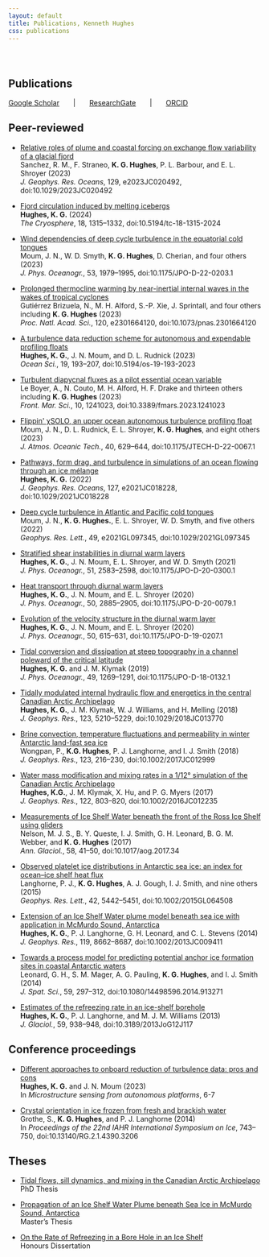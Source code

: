 ```yaml
---
layout: default
title: Publications, Kenneth Hughes
css: publications
---
```

######  

## Publications

[Google Scholar][gs] &nbsp; &nbsp; &nbsp; &#124; &nbsp; &nbsp; &nbsp; [ResearchGate][rg] &nbsp; &nbsp; &nbsp; &#124; &nbsp; &nbsp; &nbsp; [ORCID][oi]

## Peer-reviewed

* [Relative roles of plume and coastal forcing on exchange flow variability of a glacial fjord][pr21]  
Sanchez, R. M., F. Straneo, __K. G. Hughes__, P. L. Barbour, and E. L. Shroyer (2023)  
*J. Geophys. Res. Oceans*, 129, e2023JC020492, doi:10.1029/2023JC020492

* [Fjord circulation induced by melting icebergs][pr20]  
__Hughes, K. G.__ (2024)  
*The Cryosphere*, 18, 1315–1332, doi:10.5194/tc-18-1315-2024

* [Wind dependencies of deep cycle turbulence in the equatorial cold tongues][pr17]  
Moum, J. N., W. D. Smyth, __K. G. Hughes__, D. Cherian, and four others (2023)  
*J. Phys. Oceanogr.*, 53, 1979–1995, doi:10.1175/JPO-D-22-0203.1

* [Prolonged thermocline warming by near-inertial internal waves in the wakes of tropical cyclones][pr18]   
Gutiérrez Brizuela, N., M. H. Alford, S.-P. Xie, J. Sprintall, and four others including __K. G. Hughes__ (2023)  
*Proc. Natl. Acad. Sci.*, 120, e2301664120, doi:10.1073/pnas.2301664120

* [A turbulence data reduction scheme for autonomous and expendable profiling floats][pr15]  
__Hughes, K. G.__, J. N. Moum, and D. L. Rudnick (2023)  
*Ocean Sci.*, 19, 193–207, doi:10.5194/os-19-193-2023

* [Turbulent diapycnal fluxes as a pilot essential ocean variable][pr19]  
Le Boyer, A., N. Couto, M. H. Alford, H. F. Drake and thirteen others including __K. G. Hughes__ (2023)  
*Front. Mar. Sci.*, 10, 1241023, doi:10.3389/fmars.2023.1241023

* [Flippin' χSOLO, an upper ocean autonomous turbulence profiling float][pr16]  
Moum, J. N., D. L. Rudnick, E. L. Shroyer, __K. G. Hughes__, and eight others (2023)  
*J. Atmos. Oceanic Tech.*, 40, 629–644, doi:10.1175/JTECH-D-22-0067.1

* [Pathways, form drag, and turbulence in simulations of an ocean flowing through an ice mélange][pr14]  
__Hughes, K. G.__ (2022)  
*J. Geophys. Res. Oceans*, 127, e2021JC018228, doi:10.1029/2021JC018228

* [Deep cycle turbulence in Atlantic and Pacific cold tongues][pr13]  
Moum, J. N., __K. G. Hughes.__, E. L. Shroyer, W. D. Smyth, and five others (2022)  
*Geophys. Res. Lett.*, 49, e2021GL097345, doi:10.1029/2021GL097345

* [Stratified shear instabilities in diurnal warm layers][pr12]  
__Hughes, K. G.__, J. N. Moum, E. L. Shroyer, and W. D. Smyth (2021)  
*J. Phys. Oceanogr.*, 51, 2583–2598, doi:10.1175/JPO-D-20-0300.1

* [Heat transport through diurnal warm layers][pr11]  
__Hughes, K. G.__, J. N. Moum, and E. L. Shroyer (2020)  
*J. Phys. Oceanogr.*, 50, 2885–2905, doi:10.1175/JPO-D-20-0079.1

* [Evolution of the velocity structure in the diurnal warm layer][pr10]  
__Hughes, K. G.__, J. N. Moum, and E. L. Shroyer (2020)  
*J. Phys. Oceanogr.*, 50, 615–631, doi:10.1175/JPO-D-19-0207.1

* [Tidal conversion and dissipation at steep topography in a channel poleward of the critical latitude][pr9]  
__Hughes, K. G.__ and J. M. Klymak (2019)  
*J. Phys. Oceanogr.*, 49, 1269–1291, doi:10.1175/JPO-D-18-0132.1

* [Tidally modulated internal hydraulic flow and energetics in the central Canadian Arctic Archipelago][pr8]  
__Hughes, K. G.__, J. M. Klymak, W. J. Williams, and H. Melling (2018)  
*J. Geophys. Res.*, 123, 5210–5229, doi:10.1029/2018JC013770

* [Brine convection, temperature fluctuations and permeability in winter Antarctic land-fast sea ice][pr7]  
Wongpan, P., __K.G. Hughes__, P. J. Langhorne, and I. J. Smith (2018)  
*J. Geophys. Res.*, 123, 216–230, doi:10.1002/2017JC012999

* [Water mass modification and mixing rates in a 1/12° simulation of the Canadian Arctic Archipelago][pr5]  
__Hughes, K.G.__, J. M. Klymak, X. Hu, and P. G. Myers (2017)  
*J. Geophys. Res.*, 122, 803–820, doi:10.1002/2016JC012235

* [Measurements of Ice Shelf Water beneath the front of the Ross Ice Shelf using gliders][pr6]  
Nelson, M. J. S., B. Y. Queste, I. J. Smith, G. H. Leonard, B. G. M. Webber, and __K. G. Hughes__ (2017)  
*Ann. Glaciol.*, 58, 41–50, doi:10.1017/aog.2017.34

* [Observed platelet ice distributions in Antarctic sea ice: an index for ocean–ice shelf heat flux][pr2]  
Langhorne, P. J., __K. G. Hughes__, A. J. Gough, I. J. Smith, and nine others (2015)  
*Geophys. Res. Lett.*, 42, 5442–5451, doi:10.1002/2015GL064508

* [Extension of an Ice Shelf Water plume model beneath sea ice with application in McMurdo Sound, Antarctica][pr4]  
__Hughes, K. G.__, P. J. Langhorne, G. H. Leonard, and C. L. Stevens (2014)  
*J. Geophys. Res.*, 119, 8662–8687, doi:10.1002/2013JC009411

* [Towards a process model for predicting potential anchor ice formation sites in coastal Antarctic waters][pr1]  
Leonard, G. H., S. M. Mager, A. G. Pauling, __K. G. Hughes__, and I. J. Smith (2014)  
*J. Spat. Sci.*, 59, 297–312, doi:10.1080/14498596.2014.913271

* [Estimates of the refreezing rate in an ice-shelf borehole][pr3]  
__Hughes, K. G.__, P. J. Langhorne, and M. J. M. Williams (2013)  
*J. Glaciol.*, 59, 938–948, doi:10.3189/2013JoG12J117

## Conference proceedings

* [Different approaches to onboard reduction of turbulence data: pros and cons][cp2]  
__Hughes, K. G.__ and J. N. Moum (2023)  
In *Microstructure sensing from autonomous platforms*, 6-7

* [Crystal orientation in ice frozen from fresh and brackish water][cp1]  
Grothe, S., __K. G. Hughes__, and P. J. Langhorne (2014)  
In *Proceedings of the 22nd IAHR International Symposium on Ice*, 743–750, doi:10.13140/RG.2.1.4390.3206

## Theses

* [Tidal flows, sill dynamics, and mixing in the Canadian Arctic Archipelago][phd]  
PhD Thesis

* [Propagation of an Ice Shelf Water Plume beneath Sea Ice in McMurdo Sound, Antarctica][mt]  
Master’s Thesis

* [On the Rate of Refreezing in a Bore Hole in an Ice Shelf][ht]  
Honours Dissertation

[phd]: https://dspace.library.uvic.ca//handle/1828/10367
[oi]: http://orcid.org/0000-0001-5066-3310
[rg]: https://www.researchgate.net/profile/Kenneth_Hughes2
[gs]: https://scholar.google.ca/citations?hl=en&user=hi2Jk_0AAAAJ&view_op=list_works&gmla=AJsN-F4Zdrx9Pf-PPqjz6hrH-DheV_vXiMWX3S7tEtSkmvBg_8eGJ2SgiEqMtRP6Mb6ypgid5nG3qMSTEawch62wteDpnvaeOO0VaHGLMWMILMeUpYThUhuF9rPxErjMWzQge1QX58hN
[bobbys-preprint]: https://doi.org/10.22541/au.169945435.51252504/v1
[pr21]: https://doi.org/10.1029/2023JC020492
[pr20]: https://doi.org/10.5194/tc-18-1315-2024
[pr19]: https://doi.org/10.3389/fmars.2023.1241023
[pr18]: https://doi.org/10.1073/pnas.2301664120
[pr17]: https://doi.org/10.1175/JPO-D-22-0203.1
[pr16]: https://doi.org/10.1175/JTECH-D-22-0067.1
[pr15]: https://doi.org/10.5194/os-19-193-2023
[pr14]: https://doi.org/10.1029/2021JC018228
[pr13]: https://doi.org/10.1029/2021GL097345
[pr12]: https://doi.org/10.1175/JPO-D-20-0300.1
[pr11]: https://doi.org/10.1175/JPO-D-20-0079.1
[pr10]: http://dx.doi.org/10.1175/JPO-D-19-0207.1
[pr9]: http://dx.doi.org/10.1175/JPO-D-18-0132.1
[pr8]: http://dx.doi.org/doi:10.1029/2018JC013770
[pr7]: http://dx.doi.org/doi:10.1002/2017JC012999
[pr6]: http://dx.doi.org/10.1017/aog.2017.34
[pr5]: http://dx.doi.org/10.1002/2016JC012235
[pr4]: http://dx.doi.org/10.1002/2013JC009411
[pr3]: http://dx.doi.org/10.3189/2013JoG12J117
[pr2]: http://dx.doi.org/10.1002/2015GL064508
[pr1]: http://dx.doi.org/10.1080/14498596.2014.913271
[cp2]: https://geo-prose.com/pdfs/microstructure-sensing.pdf#page=12
[cp1]: http://dx.doi.org/10.13140/RG.2.1.4390.3206
[mt]: http://hdl.handle.net/10523/4325
[ht]: /docs/Ken%20Hughes%20Honours%20Dissertation.pdf

